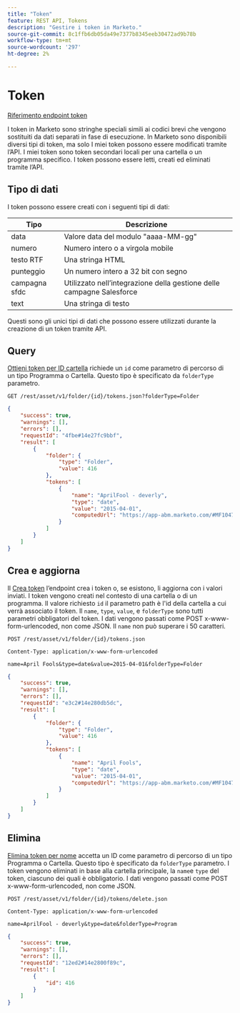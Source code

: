 ```yaml
---
title: "Token"
feature: REST API, Tokens
description: "Gestire i token in Marketo."
source-git-commit: 8c1ffb6db05da49e7377b8345eeb30472ad9b78b
workflow-type: tm+mt
source-wordcount: '297'
ht-degree: 2%

---
```



# Token

[Riferimento endpoint token](https://developer.adobe.com/marketo-apis/api/asset/#tag/Tokens)

I token in Marketo sono stringhe speciali simili ai codici brevi che vengono sostituiti da dati separati in fase di esecuzione. In Marketo sono disponibili diversi tipi di token, ma solo I miei token possono essere modificati tramite l’API. I miei token sono token secondari locali per una cartella o un programma specifico. I token possono essere letti, creati ed eliminati tramite l’API.

## Tipo di dati

I token possono essere creati con i seguenti tipi di dati:

| Tipo | Descrizione |
|---------------|----------------------------------------------------|
| data | Valore data del modulo &quot;aaaa-MM-gg&quot; |
| numero | Numero intero o a virgola mobile |
| testo RTF | Una stringa HTML |
| punteggio | Un numero intero a 32 bit con segno |
| campagna sfdc | Utilizzato nell’integrazione della gestione delle campagne Salesforce |
| text | Una stringa di testo |


Questi sono gli unici tipi di dati che possono essere utilizzati durante la creazione di un token tramite API.

## Query

[Ottieni token per ID cartella](https://developer.adobe.com/marketo-apis/api/asset/#tag/Tokens/operation/getTokensByFolderIdUsingGET) richiede un `id` come parametro di percorso di un tipo Programma o Cartella. Questo tipo è specificato da `folderType` parametro.

```curl
GET /rest/asset/v1/folder/{id}/tokens.json?folderType=Folder
```

```json
{
    "success": true,
    "warnings": [],
    "errors": [],
    "requestId": "4fbe#14e27fc9bbf",
    "result": [
        {
            "folder": {
                "type": "Folder",
                "value": 416
            },
            "tokens": [
                {
                    "name": "AprilFool - deverly",
                    "type": "date",
                    "value": "2015-04-01",
                    "computedUrl": "https://app-abm.marketo.com/#MF1047C3"
                }
            ]
        }
    ]
}
```

## Crea e aggiorna

Il [Crea token](https://developer.adobe.com/marketo-apis/api/asset/#tag/Tokens/operation/addTokenTOFolderUsingPOST) l’endpoint crea i token o, se esistono, li aggiorna con i valori inviati. I token vengono creati nel contesto di una cartella o di un programma. Il valore richiesto `id` il parametro path è l&#39;id della cartella a cui verrà associato il token. Il `name`, `type`, `value`, e `folderType` sono tutti parametri obbligatori del token. I dati vengono passati come POST x-www-form-urlencoded, non come JSON. Il `name` non può superare i 50 caratteri.

```
POST /rest/asset/v1/folder/{id}/tokens.json
```

```
Content-Type: application/x-www-form-urlencoded
```

```
name=April Fools&type=date&value=2015-04-01&folderType=Folder
```

```json
{
    "success": true,
    "warnings": [],
    "errors": [],
    "requestId": "e3c2#14e280db5dc",
    "result": [
        {
            "folder": {
                "type": "Folder",
                "value": 416
            },
            "tokens": [
                {
                    "name": "April Fools",
                    "type": "date",
                    "value": "2015-04-01",
                    "computedUrl": "https://app-abm.marketo.com/#MF1047C3"
                }
            ]
        }
    ]
}
```

## Elimina

[Elimina token per nome](https://developer.adobe.com/marketo-apis/api/asset/#tag/Tokens/operation/deleteTokenByNameUsingPOST) accetta un ID come parametro di percorso di un tipo Programma o Cartella. Questo tipo è specificato da `folderType` parametro. I token vengono eliminati in base alla cartella principale, la `name`e `type` del token, ciascuno dei quali è obbligatorio. I dati vengono passati come POST x-www-form-urlencoded, non come JSON.

```
POST /rest/asset/v1/folder/{id}/tokens/delete.json
```

```
Content-Type: application/x-www-form-urlencoded
```

```
name=AprilFool - deverly&type=date&folderType=Program
```

```json
{
    "success": true,
    "warnings": [],
    "errors": [],
    "requestId": "12ed2#14e2800f89c",
    "result": [
        {
            "id": 416
        }
    ]
}
```
